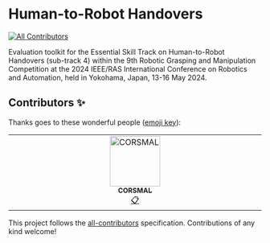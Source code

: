 # Human-to-Robot Handovers
<!-- ALL-CONTRIBUTORS-BADGE:START - Do not remove or modify this section -->
[![All Contributors](https://img.shields.io/badge/all_contributors-1-orange.svg?style=flat-square)](#contributors-)
<!-- ALL-CONTRIBUTORS-BADGE:END -->
Evaluation toolkit for the Essential Skill Track on Human-to-Robot Handovers (sub-track 4) within the 9th Robotic Grasping and Manipulation Competition at the 2024 IEEE/RAS International Conference on Robotics and Automation, held in Yokohama, Japan, 13-16 May 2024.

## Contributors ✨

Thanks goes to these wonderful people ([emoji key](https://allcontributors.org/docs/en/emoji-key)):

<!-- ALL-CONTRIBUTORS-LIST:START - Do not remove or modify this section -->
<!-- prettier-ignore-start -->
<!-- markdownlint-disable -->
<table>
  <tbody>
    <tr>
      <td align="center" valign="top" width="14.28%"><a href="http://corsmal.eecs.qmul.ac.uk/"><img src="https://avatars.githubusercontent.com/u/47149157?v=4?s=100" width="100px;" alt="CORSMAL"/><br /><sub><b>CORSMAL</b></sub></a><br /><a href="#eventOrganizing-CORSMAL" title="Event Organizing">📋</a></td>
    </tr>
  </tbody>
</table>

<!-- markdownlint-restore -->
<!-- prettier-ignore-end -->

<!-- ALL-CONTRIBUTORS-LIST:END -->

This project follows the [all-contributors](https://github.com/all-contributors/all-contributors) specification. Contributions of any kind welcome!